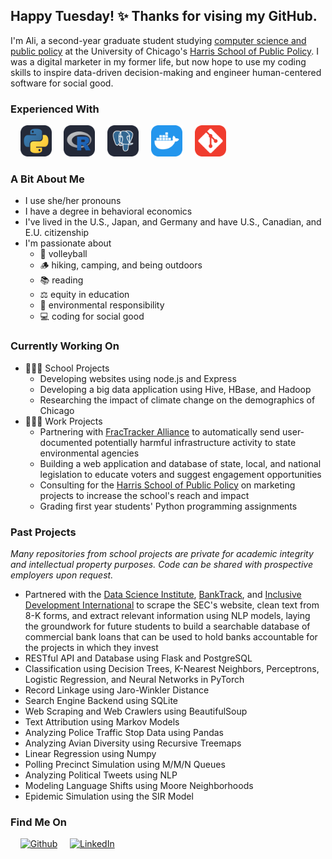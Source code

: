 ## Happy Tuesday! ✨ Thanks for vising my GitHub.
I'm Ali, a second-year graduate student studying [computer science and public policy](https://capp.uchicago.edu/) at the University of Chicago's [Harris School of Public Policy](https://harris.uchicago.edu/). I was a digital marketer in my former life, but now hope to use my coding skills to inspire data-driven decision-making and engineer human-centered software for social good.

### Experienced With
&nbsp;
&nbsp;
<a href="https://www.python.org/"><img src="https://raw.githubusercontent.com/tandpfun/skill-icons/main/icons/Python-Dark.svg" alt="python" width="50"/></a>
&nbsp;
&nbsp;
<a href="https://www.r-project.org/"><img src="https://raw.githubusercontent.com/tandpfun/skill-icons/main/icons/R-Dark.svg" alt="python" width="50"/></a>
&nbsp;
&nbsp;
<a href="https://www.postgresql.org/"><img src="https://raw.githubusercontent.com/tandpfun/skill-icons/main/icons/PostgreSQL-Dark.svg" alt="postgresql" width="50"/></a>
&nbsp;
&nbsp;
<a href="https://www.docker.com/"><img src="https://raw.githubusercontent.com/tandpfun/skill-icons/main/icons/Docker.svg" alt="docker" width="50"/></a>
&nbsp;
&nbsp;
<a href="https://git-scm.com/"><img src="https://raw.githubusercontent.com/tandpfun/skill-icons/main/icons/Git.svg" alt="git" width="50"/></a>

### A Bit About Me
- I use she/her pronouns
- I have a degree in behavioral economics
- I've lived in the U.S., Japan, and Germany and have U.S., Canadian, and E.U. citizenship
- I'm passionate about
  - 🏐 volleyball
  - 🪵 hiking, camping, and being outdoors
  - 📚 reading
  - ⚖️ equity in education
  - 🌱 environmental responsibility
  - 💻 coding for social good

### Currently Working On
- 👩🏻‍🏫 School Projects
  - Developing websites using node.js and Express
  - Developing a big data application using Hive, HBase, and Hadoop
  - Researching the impact of climate change on the demographics of Chicago
- 👩🏻‍💻 Work Projects
  - Partnering with [FracTracker Alliance](https://www.fractracker.org/) to automatically send user-documented potentially harmful infrastructure activity to state environmental agencies
  - Building a web application and database of state, local, and national legislation to educate voters and suggest engagement opportunities
  - Consulting for the [Harris School of Public Policy](https://harris.uchicago.edu/) on marketing projects to increase the school's reach and impact
  - Grading first year students' Python programming assignments

### Past Projects
*Many repositories from school projects are private for academic integrity and intellectual property purposes. Code can be shared with prospective employers upon request.*
- Partnered with the [Data Science Institute](https://datascience.uchicago.edu/), [BankTrack](banktrack.org), and [Inclusive Development International](https://www.inclusivedevelopment.net/) to scrape the SEC's website, clean text from 8-K forms, and extract relevant information using NLP models, laying the groundwork for future students to build a searchable database of commercial bank loans that can be used to hold banks accountable for the projects in which they invest
- RESTful API and Database using Flask and PostgreSQL
- Classification using Decision Trees, K-Nearest Neighbors, Perceptrons, Logistic Regression, and Neural Networks in PyTorch
- Record Linkage using Jaro-Winkler Distance
- Search Engine Backend using SQLite
- Web Scraping and Web Crawlers using BeautifulSoup
- Text Attribution using Markov Models
- Analyzing Police Traffic Stop Data using Pandas
- Analyzing Avian Diversity using Recursive Treemaps
- Linear Regression using Numpy
- Polling Precinct Simulation using M/M/N Queues
- Analyzing Political Tweets using NLP
- Modeling Language Shifts using Moore Neighborhoods
- Epidemic Simulation using the SIR Model

### Find Me On
&nbsp;
&nbsp;
<a href="https://github.com/aliklemencic"><img alt="Github" src="https://camo.githubusercontent.com/297212f5cfd71f14f1a774a22bfd24b24bfa996aa72f4d941f790c8606ca8f0d/68747470733a2f2f696d672e736869656c64732e696f2f62616467652f4769744875622d2532333132313030452e7376673f267374796c653d666f722d7468652d6261646765266c6f676f3d476974687562266c6f676f436f6c6f723d7768697465" data-canonical-src="https://img.shields.io/badge/GitHub-%2312100E.svg?&amp;style=for-the-badge&amp;logo=Github&amp;logoColor=white" style="max-width: 100%;"></a>
&nbsp;
&nbsp;
<a href="https://www.linkedin.com/in/alisonklemencic" rel="nofollow"><img alt="LinkedIn" src="https://camo.githubusercontent.com/a493f6833f99fb3c85788d6d9305e6b7a42b838e5ee5d138fd9a8214a7e77472/68747470733a2f2f696d672e736869656c64732e696f2f62616467652f6c696e6b6564696e2d2532333030373742352e7376673f267374796c653d666f722d7468652d6261646765266c6f676f3d6c696e6b6564696e266c6f676f436f6c6f723d7768697465" data-canonical-src="https://img.shields.io/badge/linkedin-%230077B5.svg?&amp;style=for-the-badge&amp;logo=linkedin&amp;logoColor=white" style="max-width: 100%;"></a>